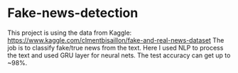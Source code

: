 # Fake-news-detection

This project is using the data from Kaggle: https://www.kaggle.com/clmentbisaillon/fake-and-real-news-dataset
The job is to classify fake/true news from the text.
Here I used NLP to process the text and used GRU layer for neural nets.
The test accuracy can get up to ~98%.

